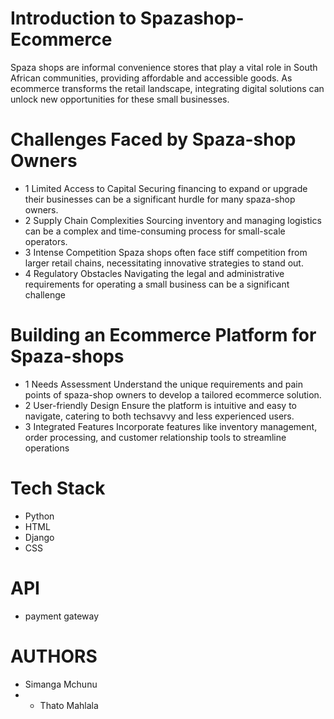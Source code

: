 # Introduction to Spazashop-Ecommerce

Spaza shops are informal convenience stores that play a vital role in
South African communities, providing affordable and accessible goods.
As ecommerce transforms the retail landscape, integrating digital
solutions can unlock new opportunities for these small businesses.

# Challenges Faced by Spaza-shop Owners

- 1 Limited Access to Capital
Securing financing to expand or upgrade
their businesses can be a significant
hurdle for many spaza-shop owners.
- 2 Supply Chain Complexities
Sourcing inventory and managing logistics
can be a complex and time-consuming
process for small-scale operators.
- 3 Intense Competition
Spaza shops often face stiff competition
from larger retail chains, necessitating
innovative strategies to stand out.
- 4 Regulatory Obstacles
Navigating the legal and administrative
requirements for operating a small
business can be a significant challenge

# Building an Ecommerce Platform for Spaza-shops

- 1 Needs Assessment
Understand the unique requirements and pain points of spaza-shop
owners to develop a tailored ecommerce solution.
- 2 User-friendly Design
Ensure the platform is intuitive and easy to navigate, catering to both techsavvy
and less experienced users.
- 3 Integrated Features
Incorporate features like inventory management, order processing, and
customer relationship tools to streamline operations

# Tech Stack 
- Python
- HTML
- Django
- CSS

# API 
- payment gateway 

 

# AUTHORS
- Simanga Mchunu 
- - Thato Mahlala